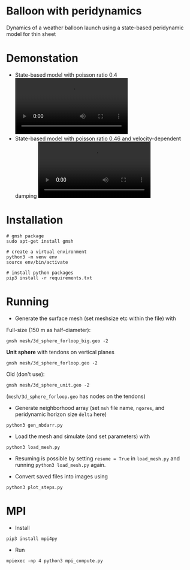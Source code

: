 # Balloon with peridynamics

Dynamics of a weather balloon launch using a state-based peridynamic model for thin sheet

# Demonstation

- State-based model with poisson ratio 0.4
![vid](demo/state-based-nu-0.4.mp4)
- State-based model with poisson ratio 0.46 and velocity-dependent damping
![vid](demo/state-based-nu-0.46-damping-1.mp4)


# Installation
```
# gmsh package
sudo apt-get install gmsh

# create a virtual environment
python3 -m venv env
source env/bin/activate

# install python packages
pip3 install -r requirements.txt
```

# Running

- Generate the surface mesh (set meshsize etc within the file) with

Full-size (150 m as half-diameter):
```
gmsh mesh/3d_sphere_forloop_big.geo -2 
```

**Unit sphere** with tendons on vertical planes 
```
gmsh mesh/3d_sphere_forloop.geo -2
```

Old (don't use):
```
gmsh mesh/3d_sphere_unit.geo -2
```
(`mesh/3d_sphere_forloop.geo` has nodes on the tendons)

- Generate neighborhood array (set `msh` file name, `ngores`, and peridynamic horizon size `delta` here)
```
python3 gen_nbdarr.py
```
* Load the mesh and simulate (and set parameters) with 
```
python3 load_mesh.py
```
- Resuming is possible by setting `resume = True` in `load_mesh.py` and running `python3 load_mesh.py` again.

- Convert saved files into images using
```
python3 plot_steps.py
```

# MPI

- Install 

```
pip3 install mpi4py
```

- Run

```
mpiexec -np 4 python3 mpi_compute.py
```
